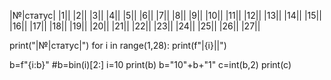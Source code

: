   |№|статус|
  |1||
  |2||
  |3||
  |4||
  |5||
  |6||
  |7||
  |8||
  |9||
|10||
|11||
|12||
|13||
|14||
|15||
|16||
|17||
|18||
|19||
|20||
|21||
|22||
|23||
|24||
|25||
|26||
|27||

print("|№|статус|")
for i in range(1,28):
  print(f"|{i}||")
  

b=f"{i:b}"
#b=bin(i)[2:]
i=10
print(b)
b="10"+b+"1"
c=int(b,2)
print(c)

